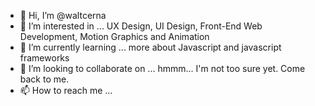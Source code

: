 - 👋 Hi, I’m @waltcerna
- 👀 I’m interested in ... UX Design, UI Design, Front-End Web Development, Motion Graphics and Animation
- 🌱 I’m currently learning ... more about Javascript and javascript frameworks
- 💞️ I’m looking to collaborate on ... hmmm... I'm not too sure yet. Come back to me.
- 📫 How to reach me ... 

<!---
waltcerna/waltcerna is a ✨ special ✨ repository because its `README.md` (this file) appears on your GitHub profile.
You can click the Preview link to take a look at your changes.
--->
